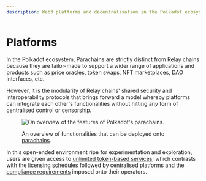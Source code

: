 ```yaml
---
description: Web3 platforms and decentralisation in the Polkadot ecosystem.
---
```


# Platforms

In the Polkadot ecosystem, Parachains are strictly distinct from Relay chains because they are tailor-made to support a wider range of applications and products such as price oracles, token swaps, NFT marketplaces, DAO interfaces, etc.&#x20;

However, it is the modularity of Relay chains' shared security and interoperability protocols that brings forward a model whereby platforms can integrate each other's functionalities without hitting any form of centralised control or censorship.

<figure><img src="../../../.gitbook/assets/R_PParachainstech.JPG" alt="On overview of the features of Polkadot&#x27;s parachains."><figcaption><p>An overview of functionalities that can be deployed onto <a href="https://polkadot.network/parachains/">parachains</a>.</p></figcaption></figure>

In this open-ended environment ripe for experimentation and exploration, users are given access to [unlimited token-based services](services.md); which contrasts with the [licensing schedules](licensing.md) followed by centralised platforms and the [compliance requirements](compliance.md) imposed onto their operators.&#x20;

